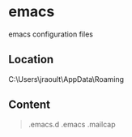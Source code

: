 # emacs
emacs configuration files

## Location 
C:\Users\jraoult\AppData\Roaming

## Content
> .emacs.d
> .emacs
> .mailcap

